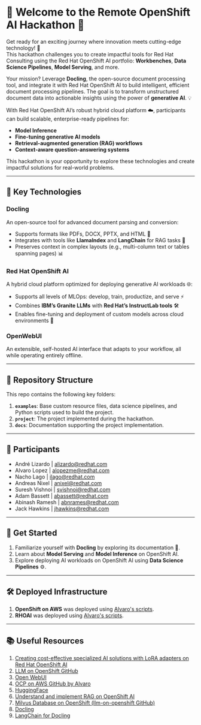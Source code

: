 # 🎉 Welcome to the Remote OpenShift AI Hackathon 🎉

Get ready for an exciting journey where innovation meets cutting-edge technology! 🌟  
This hackathon challenges you to create impactful tools for Red Hat Consulting using the Red Hat OpenShift AI portfolio: **Workbenches**, **Data Science Pipelines**, **Model Serving**, and more.

Your mission? Leverage **Docling**, the open-source document processing tool, and integrate it with Red Hat OpenShift AI to build intelligent, efficient document processing pipelines. The goal is to transform unstructured document data into actionable insights using the power of **generative AI**. 💡

With Red Hat OpenShift AI’s robust hybrid cloud platform ☁️, participants can build scalable, enterprise-ready pipelines for:  
- **Model Inference**  
- **Fine-tuning generative AI models**  
- **Retrieval-augmented generation (RAG) workflows**  
- **Context-aware question-answering systems**

This hackathon is your opportunity to explore these technologies and create impactful solutions for real-world problems.

---

## 🔑 Key Technologies

### **Docling**  
An open-source tool for advanced document parsing and conversion:  
- Supports formats like PDFs, DOCX, PPTX, and HTML 📑  
- Integrates with tools like **LlamaIndex** and **LangChain** for RAG tasks 🦙  
- Preserves context in complex layouts (e.g., multi-column text or tables spanning pages) 📊  

### **Red Hat OpenShift AI**  
A hybrid cloud platform optimized for deploying generative AI workloads 🌐:  
- Supports all levels of MLOps: develop, train, productize, and serve ⚡  
- Combines **IBM’s Granite LLMs** with **Red Hat’s InstructLab tools** 🛠️  
- Enables fine-tuning and deployment of custom models across cloud environments 🚉  

### **OpenWebUI**  
An extensible, self-hosted AI interface that adapts to your workflow, all while operating entirely offline.

---

## 📂 Repository Structure

This repo contains the following key folders:  
1. **`examples`**: Base custom resource files, data science pipelines, and Python scripts used to build the project.  
2. **`project`**: The project implemented during the hackathon.  
3. **`docs`**: Documentation supporting the project implementation.

---

## 👥 Participants

- André Lizardo | alizardo@redhat.com  
- Alvaro Lopez | alopezme@redhat.com  
- Nacho Lago | ilago@redhat.com  
- Andreas Nixel | anixel@redhat.com  
- Suresh Vishnoi | svishnoi@redhat.com  
- Adam Bassett | abassett@redhat.com  
- Abinash Ramesh | abnrames@redhat.com  
- Jack Hawkins | jhawkins@redhat.com  

---

## 🚀 Get Started

1. Familiarize yourself with **Docling** by exploring its documentation 📘.  
2. Learn about **Model Serving** and **Model Inference** on OpenShift AI.  
3. Explore deploying AI workloads on OpenShift AI using **Data Science Pipelines** ⚙️.  

---

## 🛠️ Deployed Infrastructure

1. **OpenShift on AWS** was deployed using [Alvaro's scripts](https://github.com/alvarolop/ocp-on-aws).  
2. **RHOAI** was deployed using [Alvaro's scripts](https://github.com/alvarolop/rhoai-gitops/tree/47eed92c51aa148bd37aaef2bb05d34012c26e87?tab=readme-ov-file#32-lets-install).  

---

## 📚 Useful Resources

1. [Creating cost-effective specialized AI solutions with LoRA adapters on Red Hat OpenShift AI](https://www.redhat.com/en/blog/creating-cost-effective-specialized-ai-solutions-lora-adapters-red-hat-openshift-ai)  
2. [LLM on OpenShift GitHub](https://github.com/rh-aiservices-bu/llm-on-openshift)  
3. [Open WebUI](https://openwebui.com/)  
4. [OCP on AWS GitHub by Alvaro](https://github.com/alvarolop/ocp-on-aws)  
5. [HuggingFace](https://huggingface.co)  
6. [Understand and implement RAG on OpenShift AI](https://developers.redhat.com/learning/learn:openshift-ai:demystify-rag-openshift-ai-and-elasticsearch/resource/resources:understand-and-implement-rag-openshift-ai?source=sso)  
7. [Milvus Database on OpenShift (llm-on-openshift GitHub)](https://github.com/rh-aiservices-bu/llm-on-openshift/blob/main/vector-databases/milvus/README.md)  
8. [Docling]()  
9. [LangChain for Docling](https://python.langchain.com/docs/integrations/document_loaders/docling/)  
